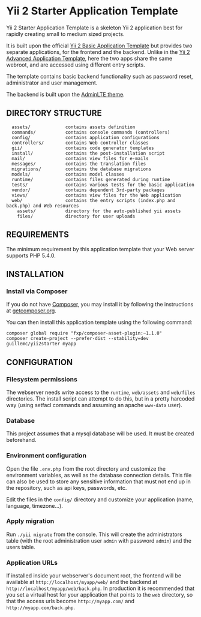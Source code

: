 Yii 2 Starter Application Template
==================================

Yii 2 Starter Application Template is a skeleton Yii 2 application best for
rapidly creating small to medium sized projects.

It is built upon the official [Yii 2 Basic Application Template](https://github.com/yiisoft/yii2-app-basic)
but provides two separate applications, for the frontend and the backend. Unlike in the
[Yii 2 Advanced Application Template](https://github.com/yiisoft/yii2-app-advanced), here the
two apps share the same webroot, and are accessed using different entry scripts.

The template contains basic backend functionality such as password reset, administrator and user management.

The backend is built upon the [AdminLTE theme](https://almsaeedstudio.com/AdminLTE).

DIRECTORY STRUCTURE
-------------------

      assets/             contains assets definition
      commands/           contains console commands (controllers)
      config/             contains application configurations
      controllers/        contains Web controller classes
      gii/                contains code generator templates
      install/            contains the post-installation script
      mail/               contains view files for e-mails
      messages/           contains the translation files
      migrations/         contains the database migrations
      models/             contains model classes
      runtime/            contains files generated during runtime
      tests/              contains various tests for the basic application
      vendor/             contains dependent 3rd-party packages
      views/              contains view files for the Web application
      web/                contains the entry scripts (index.php and back.php) and Web resources
        assets/           directory for the auto-published yii assets
        files/            directory for user uploads



REQUIREMENTS
------------

The minimum requirement by this application template that your Web server supports PHP 5.4.0.


INSTALLATION
------------

### Install via Composer

If you do not have [Composer](http://getcomposer.org/), you may install it by following the instructions
at [getcomposer.org](http://getcomposer.org/doc/00-intro.md#installation-nix).

You can then install this application template using the following command:

~~~
composer global require "fxp/composer-asset-plugin:~1.1.0"
composer create-project --prefer-dist --stability=dev guillemc/yii2starter myapp
~~~


CONFIGURATION
-------------

### Filesystem permissions

The webserver needs write access to the `runtime`, `web/assets` and `web/files` directories. 
The install script can attempt to do this, but in a pretty harcoded way (using setfacl commands 
and assuming an apache `www-data` user).

### Database

This project assumes that a mysql database will be used. It must be created beforehand.

### Environment configuration

Open the file `.env.php` from the root directory and customize the environment
variables, as well as the database connection details. This file can also be used to store any sensitive
information that must not end up in the repository, such as api keys, passwords, etc.

Edit the files in the `config/` directory and customize your application (name, language, timezone...).

### Apply migration

Run `./yii migrate` from the console. This will create the administrators table (with the root administration
user `admin` with password `admin`) and the users table.

### Application URLs

If installed inside your webserver's document root, the frontend will be available at `http://localhost/myapp/web/`
and the backend at `http://localhost/myapp/web/back.php`. In production it is recommended that you set a virtual
host for your application that points to the `web` directory, so that the access urls become `http://myapp.com/`
and `http://myapp.com/back.php`.


